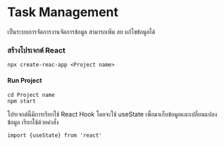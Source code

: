 # Task Management
เป็นระบบการจัดการงานจัดการข้อมูล สามารถเพิ่ม ลบ แก้ไขข้อมูลได้

### สร้างโปรเจกต์ React
```
npx create-reac-app <Project name>
```
####  Run Project
```
cd Project name
npm start
```

โปรเจกต์นี้มีการเรียกใช้ React Hook โดยจะใช้ useState เพื่อมาเก็บข้อมูลและเปลี่ยนแปลงข้อมูล เรียกใช้ด้วยคำสั่ง

 `import {useState} from 'react'`
